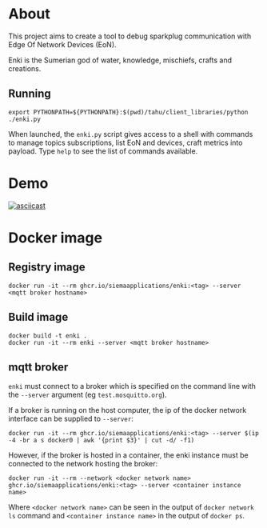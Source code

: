 # About

This project aims to create a tool to debug sparkplug communication with Edge Of Network Devices (EoN).

Enki is the Sumerian god of water, knowledge, mischiefs, crafts and creations.

## Running
```
export PYTHONPATH=${PYTHONPATH}:$(pwd)/tahu/client_libraries/python
./enki.py
```
When launched, the `enki.py` script gives access to a shell with commands to manage topics subscriptions, list EoN and devices, craft metrics into payload. Type `help` to see the list of commands available.

# Demo
[![asciicast](https://asciinema.org/a/lKGTwxDlLOYwGtsF1kecBLfa0.svg)](https://asciinema.org/a/lKGTwxDlLOYwGtsF1kecBLfa0)

# Docker image
## Registry image
```
docker run -it --rm ghcr.io/siemaapplications/enki:<tag> --server <mqtt broker hostname>
```

## Build image
```
docker build -t enki .
docker run -it --rm enki --server <mqtt broker hostname>
```

## mqtt broker
`enki` must connect to a broker which is specified on the command line with the `--server` argument (eg `test.mosquitto.org`).

If a broker is running on the host computer, the ip of the docker network interface can be supplied to `--server`:
```
docker run -it --rm ghcr.io/siemaapplications/enki:<tag> --server $(ip -4 -br a s docker0 | awk '{print $3}' | cut -d/ -f1)
```

However, if the broker is hosted in a container, the enki instance must be connected to the network hosting the broker:
```
docker run -it --rm --network <docker network name> ghcr.io/siemaapplications/enki:<tag> --server <container instance name>
```
Where `<docker network name>` can be seen in the output of `docker network ls` command and `<container instance name>` in the output of `docker ps`.
